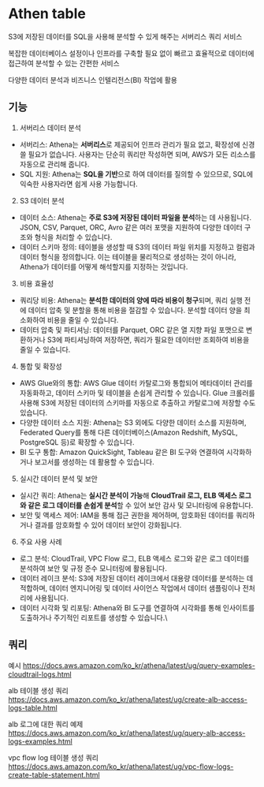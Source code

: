 # Athen table

S3에 저장된 데이터를 SQL을 사용해 분석할 수 있게 해주는 서버리스 쿼리 서비스

복잡한 데이터베이스 설정이나 인프라를 구축할 필요 없이 빠르고 효율적으로 데이터에 접근하여 분석할 수 있는 간편한 서비스

다양한 데이터 분석과 비즈니스 인텔리전스(BI) 작업에 활용

## 기능 
1. 서버리스 데이터 분석

-	서버리스: Athena는 **서버리스**로 제공되어 인프라 관리가 필요 없고, 확장성에 신경 쓸 필요가 없습니다. 사용자는 단순히 쿼리만 작성하면 되며, AWS가 모든 리소스를 자동으로 관리해 줍니다.
-	SQL 지원: Athena는 **SQL을 기반**으로 하여 데이터를 질의할 수 있으므로, SQL에 익숙한 사용자라면 쉽게 사용 가능합니다.

2. S3 데이터 분석

-	데이터 소스: Athena는 **주로 S3에 저장된 데이터 파일을 분석**하는 데 사용됩니다. JSON, CSV, Parquet, ORC, Avro 같은 여러 포맷을 지원하여 다양한 데이터 구조와 형식을 처리할 수 있습니다.
-	데이터 스키마 정의: 테이블을 생성할 때 S3의 데이터 파일 위치를 지정하고 컬럼과 데이터 형식을 정의합니다. 이는 테이블을 물리적으로 생성하는 것이 아니라, Athena가 데이터를 어떻게 해석할지를 지정하는 것입니다.

3. 비용 효율성

-	쿼리당 비용: Athena는 **분석한 데이터의 양에 따라 비용이 청구**되며, 쿼리 실행 전에 데이터 압축 및 분할을 통해 비용을 절감할 수 있습니다. 분석할 데이터 양을 최소화하여 비용을 줄일 수 있습니다.
-	데이터 압축 및 파티셔닝: 데이터를 Parquet, ORC 같은 열 지향 파일 포맷으로 변환하거나 S3에 파티셔닝하여 저장하면, 쿼리가 필요한 데이터만 조회하여 비용을 줄일 수 있습니다.

4. 통합 및 확장성

-	AWS Glue와의 통합: AWS Glue 데이터 카탈로그와 통합되어 메타데이터 관리를 자동화하고, 데이터 스키마 및 테이블을 손쉽게 관리할 수 있습니다. Glue 크롤러를 사용해 S3에 저장된 데이터의 스키마를 자동으로 추출하고 카탈로그에 저장할 수도 있습니다.
-	다양한 데이터 소스 지원: Athena는 S3 외에도 다양한 데이터 소스를 지원하며, Federated Query를 통해 다른 데이터베이스(Amazon Redshift, MySQL, PostgreSQL 등)로 확장할 수 있습니다.
-	BI 도구 통합: Amazon QuickSight, Tableau 같은 BI 도구와 연결하여 시각화하거나 보고서를 생성하는 데 활용할 수 있습니다.

5. 실시간 데이터 분석 및 보안

-	실시간 쿼리: Athena는 **실시간 분석이 가능**해 **CloudTrail 로그, ELB 액세스 로그와 같은 로그 데이터를 손쉽게 분석**할 수 있어 보안 감사 및 모니터링에 유용합니다.
-	보안 및 액세스 제어: IAM을 통해 접근 권한을 제어하며, 암호화된 데이터를 쿼리하거나 결과를 암호화할 수 있어 데이터 보안이 강화됩니다.

6. 주요 사용 사례

-	로그 분석: CloudTrail, VPC Flow 로그, ELB 액세스 로그와 같은 로그 데이터를 분석하여 보안 및 규정 준수 모니터링에 활용됩니다.
-	데이터 레이크 분석: S3에 저장된 데이터 레이크에서 대용량 데이터를 분석하는 데 적합하며, 데이터 엔지니어링 및 데이터 사이언스 작업에서 데이터 샘플링이나 전처리에 사용됩니다.
-	데이터 시각화 및 리포팅: Athena와 BI 도구를 연결하여 시각화를 통해 인사이트를 도출하거나 주기적인 리포트를 생성할 수 있습니다.\


## 쿼리 
예시
https://docs.aws.amazon.com/ko_kr/athena/latest/ug/query-examples-cloudtrail-logs.html

alb 테이블 생성 쿼리
https://docs.aws.amazon.com/ko_kr/athena/latest/ug/create-alb-access-logs-table.html

alb 로그에 대한 쿼리 예제
https://docs.aws.amazon.com/ko_kr/athena/latest/ug/query-alb-access-logs-examples.html

vpc flow log 테이블 생성 쿼리
https://docs.aws.amazon.com/ko_kr/athena/latest/ug/vpc-flow-logs-create-table-statement.html